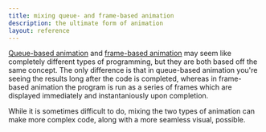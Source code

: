 ```yaml
---
title: mixing queue- and frame-based animation
description: the ultimate form of animation
layout: reference
---
```


[Queue-based animation](qanimation.html) and [frame-based animation](fanimation.html) may seem like completely different types of programming, but they are both based off the same concept. The only difference is that in queue-based animation you're seeing the results long after the code is completed, whereas in frame-based animation the program is run as a series of frames which are displayed immediately and instantaniously upon completion. 

While it is sometimes difficult to do, mixing the two types of animation can make more complex code, along with a more seamless visual, possible. 

